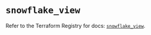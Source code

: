 # `snowflake_view`

Refer to the Terraform Registry for docs: [`snowflake_view`](https://registry.terraform.io/providers/snowflake-labs/snowflake/0.96.0/docs/resources/view).
